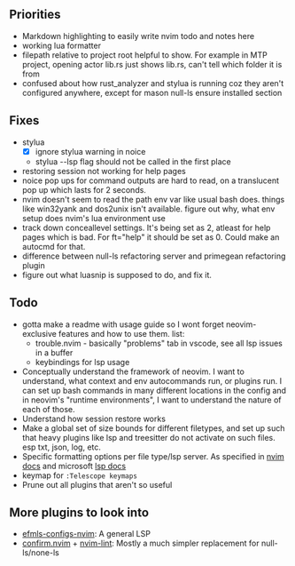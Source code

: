 ## Priorities
- Markdown highlighting to easily write nvim todo and notes here
- working lua formatter
- filepath relative to project root helpful to show. For example in MTP project, opening actor lib.rs just shows lib.rs, can't tell which
  folder it is from
- confused about how rust_analyzer and stylua is running coz they aren't configured anywhere,
  except for mason null-ls ensure installed section


## Fixes
- stylua
  - [x] ignore stylua warning in noice
  - stylua --lsp flag should not be called in the first place
- restoring session not working for help pages
- noice pop ups for command outputs are hard to read, on a translucent pop up which lasts for 2 seconds.
- nvim doesn't seem to read the path env var like usual bash does. things like win32yank and dos2unix isn't available. figure out why, what env
  setup does nvim's lua environment use
- track down conceallevel settings. It's being set as 2, atleast for help pages which is bad. 
  For ft="help" it should be set as 0. Could make an autocmd for that.
- difference between null-ls refactoring server and primegean refactoring plugin
- figure out what luasnip is supposed to do, and fix it.

## Todo
- gotta make a readme with usage guide so I wont forget neovim-exclusive features and how to use them. list:
    - trouble.nvim - basically "problems" tab in vscode, see all lsp issues in a buffer
    - keybindings for lsp usage
- Conceptually understand the framework of neovim. I want to understand, what context and env autocommands run, or plugins run. I can set up
  bash commands in many different locations in the config and in neovim's "runtime environments", I want to understand the nature of each of
  those.
- Understand how session restore works
- Make a global set of size bounds for different filetypes, and set up such that heavy plugins
  like lsp and treesitter do not activate on such files. esp txt, json, log, etc.
- Specific formatting options per file type/lsp server. 
  As specified in [nvim docs](https://neovim.io/doc/user/lsp.html#vim.lsp.buf.format()) and microsoft [lsp docs](https://microsoft.github.io/language-server-protocol/specifications/lsp/3.17/specification/#formattingOptions)
- keymap for `:Telescope keymaps`
- Prune out all plugins that aren't so useful

## More plugins to look into
- [efmls-configs-nvim](https://github.com/creativenull/efmls-configs-nvim): A general LSP
- [confirm.nvim](https://github.com/stevearc/conform.nvim) + [nvim-lint](https://github.com/mfussenegger/nvim-lint): Mostly a much simpler replacement for null-ls/none-ls

